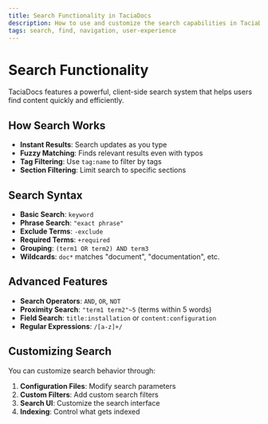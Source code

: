 ```yaml
---
title: Search Functionality in TaciaDocs
description: How to use and customize the search capabilities in TaciaDocs
tags: search, find, navigation, user-experience
---
```


# Search Functionality

TaciaDocs features a powerful, client-side search system that helps users find content quickly and efficiently.

## How Search Works

- **Instant Results**: Search updates as you type
- **Fuzzy Matching**: Finds relevant results even with typos
- **Tag Filtering**: Use `tag:name` to filter by tags
- **Section Filtering**: Limit search to specific sections

## Search Syntax

- **Basic Search**: `keyword`
- **Phrase Search**: `"exact phrase"`
- **Exclude Terms**: `-exclude`
- **Required Terms**: `+required`
- **Grouping**: `(term1 OR term2) AND term3`
- **Wildcards**: `doc*` matches "document", "documentation", etc.

## Advanced Features

- **Search Operators**: `AND`, `OR`, `NOT`
- **Proximity Search**: `"term1 term2"~5` (terms within 5 words)
- **Field Search**: `title:installation` or `content:configuration`
- **Regular Expressions**: `/[a-z]+/`

## Customizing Search

You can customize search behavior through:

1. **Configuration Files**: Modify search parameters
2. **Custom Filters**: Add custom search filters
3. **Search UI**: Customize the search interface
4. **Indexing**: Control what gets indexed
